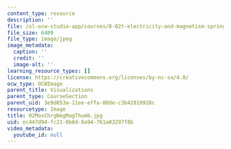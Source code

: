 ```yaml
---
content_type: resource
description: ''
file: /ol-ocw-studio-app/courses/8-02t-electricity-and-magnetism-spring-2005/ec447d94fc210b0d8a94761a03297f8b_02MovChrgNegMagThumb.jpg
file_size: 6409
file_type: image/jpeg
image_metadata:
  caption: ''
  credit: ''
  image-alt: ''
learning_resource_types: []
license: https://creativecommons.org/licenses/by-nc-sa/4.0/
ocw_type: OCWImage
parent_title: Visualizations
parent_type: CourseSection
parent_uid: 3e9d053a-11ee-effa-00de-c3b42819928c
resourcetype: Image
title: 02MovChrgNegMagThumb.jpg
uid: ec447d94-fc21-0b0d-8a94-761a03297f8b
video_metadata:
  youtube_id: null
---
```

